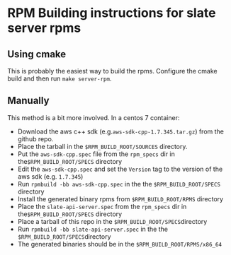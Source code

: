 # RPM Building instructions for slate server rpms

## Using cmake

This is probably the easiest way to build the rpms.  Configure the cmake build
and then run `make server-rpm`.  

## Manually

This method is a bit more involved.  In a centos 7 container:

* Download the aws c++ sdk (e.g.`aws-sdk-cpp-1.7.345.tar.gz`) from the github repo.  
* Place the tarball in the `$RPM_BUILD_ROOT/SOURCES` directory.  
* Put the `aws-sdk-cpp.spec` file from the `rpm_specs` dir in the`$RPM_BUILD_ROOT/SPECS` directory 
* Edit the `aws-sdk-cpp.spec` and set the `Version` tag to the version of the aws sdk (e.g. `1.7.345`)
* Run `rpmbuild -bb aws-sdk-cpp.spec` in the the `$RPM_BUILD_ROOT/SPECS` directory
* Install the generated binary rpms from `$RPM_BUILD_ROOT/RPMS` directory
* Place the `slate-api-server.spec` from the `rpm_specs` dir in the`$RPM_BUILD_ROOT/SPECS` directory
* Place a tarball of this repo in the `$RPM_BUILD_ROOT/SPECS`directory 
* Run `rpmbuild -bb slate-api-server.spec` in the the `$RPM_BUILD_ROOT/SPECS`directory
* The generated binaries should be in the `$RPM_BUILD_ROOT/RPMS/x86_64`

